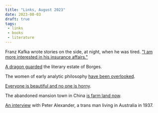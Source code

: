 ```yaml
---
title: "Links, August 2023"
date: 2023-08-03
draft: true
tags:
 - links
 - books
 - literature
---
```


Franz Kafka wrote stories on the side, at night, when he was tired. ["I am more interested in his insurance affairs."][1]

[A dragon guarded][2] the literary estate of Borges.

The women of early analytic philosophy [have been overlooked][3].

[Everyone is beautiful and no one is horny][4].

The abandoned mansion town in China [is farm land now][5].

[An interview][6] with Peter Alexander, a trans man living in Australia in 1937.

[1]: https://vienna.earth/plate/russell/kafka-insurance-career
[2]: https://www.thedial.world/issue-7/jorge-luis-borges-legacy-maria-kodama
[3]: https://aeon.co/essays/the-lost-women-of-early-analytic-philosophy
[4]: https://bloodknife.com/everyone-beautiful-no-one-horny/
[5]: https://www.architecturaldigest.com/story/see-inside-a-ghost-town-of-abandoned-mansions-in-china
[6]: https://www.britishpathe.com/asset/90667/
